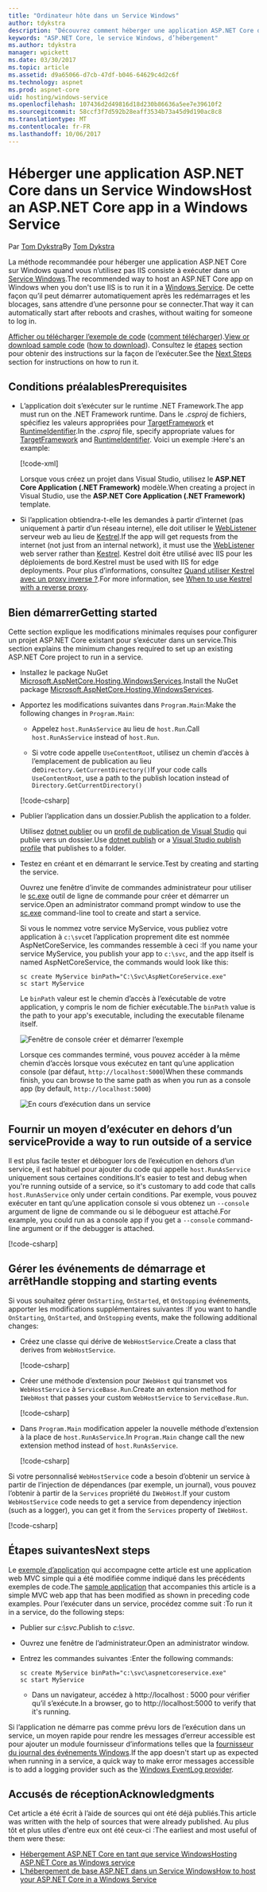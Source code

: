 ```yaml
---
title: "Ordinateur hôte dans un Service Windows"
author: tdykstra
description: "Découvrez comment héberger une application ASP.NET Core dans un Service Windows."
keywords: "ASP.NET Core, le service Windows, d’hébergement"
ms.author: tdykstra
manager: wpickett
ms.date: 03/30/2017
ms.topic: article
ms.assetid: d9a65066-d7cb-47df-b046-64629c4d2c6f
ms.technology: aspnet
ms.prod: aspnet-core
uid: hosting/windows-service
ms.openlocfilehash: 107436d2d49816d18d230b86636a5ee7e39610f2
ms.sourcegitcommit: 58ccf3f7d592b28eaff3534b73a45d9d190ac8c8
ms.translationtype: MT
ms.contentlocale: fr-FR
ms.lasthandoff: 10/06/2017
---
```

# <a name="host-an-aspnet-core-app-in-a-windows-service"></a><span data-ttu-id="4cba9-104">Héberger une application ASP.NET Core dans un Service Windows</span><span class="sxs-lookup"><span data-stu-id="4cba9-104">Host an ASP.NET Core app in a Windows Service</span></span>

<span data-ttu-id="4cba9-105">Par [Tom Dykstra](https://github.com/tdykstra)</span><span class="sxs-lookup"><span data-stu-id="4cba9-105">By [Tom Dykstra](https://github.com/tdykstra)</span></span>

<span data-ttu-id="4cba9-106">La méthode recommandée pour héberger une application ASP.NET Core sur Windows quand vous n’utilisez pas IIS consiste à exécuter dans un [Service Windows](https://docs.microsoft.com/dotnet/framework/windows-services/introduction-to-windows-service-applications).</span><span class="sxs-lookup"><span data-stu-id="4cba9-106">The recommended way to host an ASP.NET Core app on Windows when you don't use IIS is to run it in a [Windows Service](https://docs.microsoft.com/dotnet/framework/windows-services/introduction-to-windows-service-applications).</span></span> <span data-ttu-id="4cba9-107">De cette façon qu’il peut démarrer automatiquement après les redémarrages et les blocages, sans attendre d’une personne pour se connecter.</span><span class="sxs-lookup"><span data-stu-id="4cba9-107">That way it can automatically start after reboots and crashes, without waiting for someone to log in.</span></span>

<span data-ttu-id="4cba9-108">[Afficher ou télécharger l’exemple de code](https://github.com/aspnet/Docs/tree/master/aspnetcore/hosting/windows-service/sample) ([comment télécharger](xref:tutorials/index#how-to-download-a-sample)).</span><span class="sxs-lookup"><span data-stu-id="4cba9-108">[View or download sample code](https://github.com/aspnet/Docs/tree/master/aspnetcore/hosting/windows-service/sample) ([how to download](xref:tutorials/index#how-to-download-a-sample)).</span></span> <span data-ttu-id="4cba9-109">Consultez le [étapes](#next-steps) section pour obtenir des instructions sur la façon de l’exécuter.</span><span class="sxs-lookup"><span data-stu-id="4cba9-109">See the [Next Steps](#next-steps) section for instructions on how to run it.</span></span>

## <a name="prerequisites"></a><span data-ttu-id="4cba9-110">Conditions préalables</span><span class="sxs-lookup"><span data-stu-id="4cba9-110">Prerequisites</span></span>

* <span data-ttu-id="4cba9-111">L’application doit s’exécuter sur le runtime .NET Framework.</span><span class="sxs-lookup"><span data-stu-id="4cba9-111">The app must run on the .NET Framework runtime.</span></span>  <span data-ttu-id="4cba9-112">Dans le *.csproj* de fichiers, spécifiez les valeurs appropriées pour [TargetFramework](https://docs.microsoft.com/nuget/schema/target-frameworks) et [RuntimeIdentifier](https://docs.microsoft.com/dotnet/articles/core/rid-catalog).</span><span class="sxs-lookup"><span data-stu-id="4cba9-112">In the *.csproj* file, specify appropriate values for [TargetFramework](https://docs.microsoft.com/nuget/schema/target-frameworks) and [RuntimeIdentifier](https://docs.microsoft.com/dotnet/articles/core/rid-catalog).</span></span> <span data-ttu-id="4cba9-113">Voici un exemple :</span><span class="sxs-lookup"><span data-stu-id="4cba9-113">Here's an example:</span></span>

  [!code-xml[](windows-service/sample/AspNetCoreService.csproj?range=3-6)]

  <span data-ttu-id="4cba9-114">Lorsque vous créez un projet dans Visual Studio, utilisez le **ASP.NET Core Application (.NET Framework)** modèle.</span><span class="sxs-lookup"><span data-stu-id="4cba9-114">When creating a project in Visual Studio, use the **ASP.NET Core Application (.NET Framework)** template.</span></span>

* <span data-ttu-id="4cba9-115">Si l’application obtiendra-t-elle les demandes à partir d’internet (pas uniquement à partir d’un réseau interne), elle doit utiliser le [WebListener](xref:fundamentals/servers/weblistener) serveur web au lieu de [Kestrel](xref:fundamentals/servers/kestrel).</span><span class="sxs-lookup"><span data-stu-id="4cba9-115">If the app will get requests from the internet (not just from an internal network), it must use the [WebListener](xref:fundamentals/servers/weblistener) web server rather than [Kestrel](xref:fundamentals/servers/kestrel).</span></span>  <span data-ttu-id="4cba9-116">Kestrel doit être utilisé avec IIS pour les déploiements de bord.</span><span class="sxs-lookup"><span data-stu-id="4cba9-116">Kestrel must be used with IIS for edge deployments.</span></span>  <span data-ttu-id="4cba9-117">Pour plus d’informations, consultez [Quand utiliser Kestrel avec un proxy inverse ?](xref:fundamentals/servers/kestrel#when-to-use-kestrel-with-a-reverse-proxy).</span><span class="sxs-lookup"><span data-stu-id="4cba9-117">For more information, see [When to use Kestrel with a reverse proxy](xref:fundamentals/servers/kestrel#when-to-use-kestrel-with-a-reverse-proxy).</span></span>

## <a name="getting-started"></a><span data-ttu-id="4cba9-118">Bien démarrer</span><span class="sxs-lookup"><span data-stu-id="4cba9-118">Getting started</span></span>

<span data-ttu-id="4cba9-119">Cette section explique les modifications minimales requises pour configurer un projet ASP.NET Core existant pour s’exécuter dans un service.</span><span class="sxs-lookup"><span data-stu-id="4cba9-119">This section explains the minimum changes required to set up an existing ASP.NET Core project to run in a service.</span></span>

* <span data-ttu-id="4cba9-120">Installez le package NuGet [Microsoft.AspNetCore.Hosting.WindowsServices](https://www.nuget.org/packages/Microsoft.AspNetCore.Hosting.WindowsServices/).</span><span class="sxs-lookup"><span data-stu-id="4cba9-120">Install the NuGet package [Microsoft.AspNetCore.Hosting.WindowsServices](https://www.nuget.org/packages/Microsoft.AspNetCore.Hosting.WindowsServices/).</span></span>

* <span data-ttu-id="4cba9-121">Apportez les modifications suivantes dans `Program.Main`:</span><span class="sxs-lookup"><span data-stu-id="4cba9-121">Make the following changes in `Program.Main`:</span></span>
  
  * <span data-ttu-id="4cba9-122">Appelez `host.RunAsService` au lieu de `host.Run`.</span><span class="sxs-lookup"><span data-stu-id="4cba9-122">Call `host.RunAsService` instead of `host.Run`.</span></span>
  
  * <span data-ttu-id="4cba9-123">Si votre code appelle `UseContentRoot`, utilisez un chemin d’accès à l’emplacement de publication au lieu de`Directory.GetCurrentDirectory()`</span><span class="sxs-lookup"><span data-stu-id="4cba9-123">If your code calls `UseContentRoot`, use a path to the publish location instead of `Directory.GetCurrentDirectory()`</span></span> 
  
  [!code-csharp[](windows-service/sample/Program.cs?name=ServiceOnly&highlight=3-4,8,14)]

* <span data-ttu-id="4cba9-124">Publier l’application dans un dossier.</span><span class="sxs-lookup"><span data-stu-id="4cba9-124">Publish the application to a folder.</span></span>

  <span data-ttu-id="4cba9-125">Utilisez [dotnet publier](https://docs.microsoft.com/dotnet/articles/core/tools/dotnet-publish) ou un [profil de publication de Visual Studio](xref:publishing/web-publishing-vs) qui publie vers un dossier.</span><span class="sxs-lookup"><span data-stu-id="4cba9-125">Use [dotnet publish](https://docs.microsoft.com/dotnet/articles/core/tools/dotnet-publish) or a [Visual Studio publish profile](xref:publishing/web-publishing-vs) that publishes to a folder.</span></span>

* <span data-ttu-id="4cba9-126">Testez en créant et en démarrant le service.</span><span class="sxs-lookup"><span data-stu-id="4cba9-126">Test by creating and starting the service.</span></span>

  <span data-ttu-id="4cba9-127">Ouvrez une fenêtre d’invite de commandes administrateur pour utiliser le [sc.exe](https://technet.microsoft.com/library/bb490995) outil de ligne de commande pour créer et démarrer un service.</span><span class="sxs-lookup"><span data-stu-id="4cba9-127">Open an administrator command prompt window to use the [sc.exe](https://technet.microsoft.com/library/bb490995) command-line tool to create and start a service.</span></span>  
  
  <span data-ttu-id="4cba9-128">Si vous le nommez votre service MyService, vous publiez votre application à `c:\svc`et l’application proprement dite est nommée AspNetCoreService, les commandes ressemble à ceci :</span><span class="sxs-lookup"><span data-stu-id="4cba9-128">If you name your service MyService, you publish your app to `c:\svc`, and the app itself is named AspNetCoreService, the commands would look like this:</span></span>

  ```console
  sc create MyService binPath="C:\Svc\AspNetCoreService.exe"
  sc start MyService
  ```
  <span data-ttu-id="4cba9-129">Le `binPath` valeur est le chemin d’accès à l’exécutable de votre application, y compris le nom de fichier exécutable.</span><span class="sxs-lookup"><span data-stu-id="4cba9-129">The `binPath` value is the path to your app's executable, including the executable filename itself.</span></span>

  ![Fenêtre de console créer et démarrer l’exemple](windows-service/_static/create-start.png)

  <span data-ttu-id="4cba9-131">Lorsque ces commandes terminé, vous pouvez accéder à la même chemin d’accès lorsque vous exécutez en tant qu’une application console (par défaut, `http://localhost:5000`)</span><span class="sxs-lookup"><span data-stu-id="4cba9-131">When these commands finish, you can browse to the same path as when you run as a console app (by default, `http://localhost:5000`)</span></span>

  ![En cours d’exécution dans un service](windows-service/_static/running-in-service.png)


## <a name="provide-a-way-to-run-outside-of-a-service"></a><span data-ttu-id="4cba9-133">Fournir un moyen d’exécuter en dehors d’un service</span><span class="sxs-lookup"><span data-stu-id="4cba9-133">Provide a way to run outside of a service</span></span>

<span data-ttu-id="4cba9-134">Il est plus facile tester et déboguer lors de l’exécution en dehors d’un service, il est habituel pour ajouter du code qui appelle `host.RunAsService` uniquement sous certaines conditions.</span><span class="sxs-lookup"><span data-stu-id="4cba9-134">It's easier to test and debug when you're running outside of a service, so it's customary to add code that calls `host.RunAsService` only under certain conditions.</span></span>  <span data-ttu-id="4cba9-135">Par exemple, vous pouvez exécuter en tant qu’une application console si vous obtenez un `--console` argument de ligne de commande ou si le débogueur est attaché.</span><span class="sxs-lookup"><span data-stu-id="4cba9-135">For example, you could run as a console app if you get a `--console` command-line argument or if the debugger is attached.</span></span>

[!code-csharp[](windows-service/sample/Program.cs?name=ServiceOrConsole)]

## <a name="handle-stopping-and-starting-events"></a><span data-ttu-id="4cba9-136">Gérer les événements de démarrage et arrêt</span><span class="sxs-lookup"><span data-stu-id="4cba9-136">Handle stopping and starting events</span></span>

<span data-ttu-id="4cba9-137">Si vous souhaitez gérer `OnStarting`, `OnStarted`, et `OnStopping` événements, apporter les modifications supplémentaires suivantes :</span><span class="sxs-lookup"><span data-stu-id="4cba9-137">If you want to handle `OnStarting`, `OnStarted`, and `OnStopping` events, make the following additional changes:</span></span>

* <span data-ttu-id="4cba9-138">Créez une classe qui dérive de `WebHostService`.</span><span class="sxs-lookup"><span data-stu-id="4cba9-138">Create a class that derives from `WebHostService`.</span></span>

  [!code-csharp[](windows-service/sample/CustomWebHostService.cs?name=NoLogging)]

* <span data-ttu-id="4cba9-139">Créer une méthode d’extension pour `IWebHost` qui transmet vos `WebHostService` à `ServiceBase.Run`.</span><span class="sxs-lookup"><span data-stu-id="4cba9-139">Create an extension method for `IWebHost` that passes your custom `WebHostService` to `ServiceBase.Run`.</span></span>

  [!code-csharp[](windows-service/sample/WebHostServiceExtensions.cs?name=ExtensionsClass)]

* <span data-ttu-id="4cba9-140">Dans `Program.Main` modification appeler la nouvelle méthode d’extension à la place de `host.RunAsService`.</span><span class="sxs-lookup"><span data-stu-id="4cba9-140">In `Program.Main` change call the new extension method instead of `host.RunAsService`.</span></span>

  [!code-csharp[](windows-service/sample/Program.cs?name=HandleStopStart&highlight=26)]

<span data-ttu-id="4cba9-141">Si votre personnalisé `WebHostService` code a besoin d’obtenir un service à partir de l’injection de dépendances (par exemple, un journal), vous pouvez l’obtenir à partir de la `Services` propriété du `IWebHost`.</span><span class="sxs-lookup"><span data-stu-id="4cba9-141">If your custom `WebHostService` code needs to get a service from dependency injection (such as a logger), you can get it from the `Services` property of `IWebHost`.</span></span>

[!code-csharp[](windows-service/sample/CustomWebHostService.cs?name=Logging&highlight=7)]

## <a name="next-steps"></a><span data-ttu-id="4cba9-142">Étapes suivantes</span><span class="sxs-lookup"><span data-stu-id="4cba9-142">Next steps</span></span>

<span data-ttu-id="4cba9-143">Le [exemple d’application](https://github.com/aspnet/Docs/tree/master/aspnetcore/hosting/windows-service/sample) qui accompagne cette article est une application web MVC simple qui a été modifiée comme indiqué dans les précédents exemples de code.</span><span class="sxs-lookup"><span data-stu-id="4cba9-143">The [sample application](https://github.com/aspnet/Docs/tree/master/aspnetcore/hosting/windows-service/sample) that accompanies this article is a simple MVC web app that has been modified as shown in preceding code examples.</span></span>  <span data-ttu-id="4cba9-144">Pour l’exécuter dans un service, procédez comme suit :</span><span class="sxs-lookup"><span data-stu-id="4cba9-144">To run it in a service, do the following steps:</span></span>

* <span data-ttu-id="4cba9-145">Publier sur *c:\svc*.</span><span class="sxs-lookup"><span data-stu-id="4cba9-145">Publish to *c:\svc*.</span></span>

* <span data-ttu-id="4cba9-146">Ouvrez une fenêtre de l’administrateur.</span><span class="sxs-lookup"><span data-stu-id="4cba9-146">Open an administrator window.</span></span>

* <span data-ttu-id="4cba9-147">Entrez les commandes suivantes :</span><span class="sxs-lookup"><span data-stu-id="4cba9-147">Enter the following commands:</span></span>

  ```console
  sc create MyService binPath="c:\svc\aspnetcoreservice.exe"
  sc start MyService
  ```

  * <span data-ttu-id="4cba9-148">Dans un navigateur, accédez à http://localhost : 5000 pour vérifier qu’il s’exécute.</span><span class="sxs-lookup"><span data-stu-id="4cba9-148">In a browser, go to http://localhost:5000 to verify that it's running.</span></span>

<span data-ttu-id="4cba9-149">Si l’application ne démarre pas comme prévu lors de l’exécution dans un service, un moyen rapide pour rendre les messages d’erreur accessible est pour ajouter un module fournisseur d’informations telles que la [fournisseur du journal des événements Windows](xref:fundamentals/logging#eventlog).</span><span class="sxs-lookup"><span data-stu-id="4cba9-149">If the app doesn't start up as expected when running in a service, a quick way to make error messages accessible is to add a logging provider such as the [Windows EventLog provider](xref:fundamentals/logging#eventlog).</span></span>

## <a name="acknowledgments"></a><span data-ttu-id="4cba9-150">Accusés de réception</span><span class="sxs-lookup"><span data-stu-id="4cba9-150">Acknowledgments</span></span>

<span data-ttu-id="4cba9-151">Cet article a été écrit à l’aide de sources qui ont été déjà publiés.</span><span class="sxs-lookup"><span data-stu-id="4cba9-151">This article was written with the help of sources that were already published.</span></span> <span data-ttu-id="4cba9-152">Au plus tôt et plus utiles d'entre eux ont été ceux-ci :</span><span class="sxs-lookup"><span data-stu-id="4cba9-152">The earliest and most useful of them were these:</span></span>

* [<span data-ttu-id="4cba9-153">Hébergement ASP.NET Core en tant que service Windows</span><span class="sxs-lookup"><span data-stu-id="4cba9-153">Hosting ASP.NET Core as Windows service</span></span>](https://stackoverflow.com/questions/37346383/hosting-asp-net-core-as-windows-service/37464074)
* [<span data-ttu-id="4cba9-154">L’hébergement de base ASP.NET dans un Service Windows</span><span class="sxs-lookup"><span data-stu-id="4cba9-154">How to host your ASP.NET Core in a Windows Service</span></span>](https://dotnetthoughts.net/how-to-host-your-aspnet-core-in-a-windows-service/)
